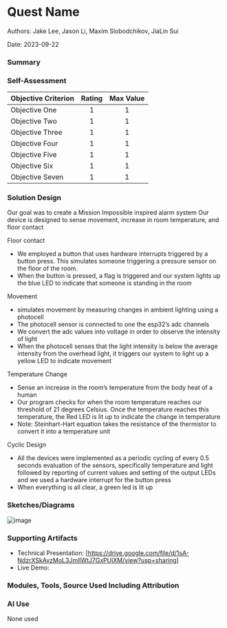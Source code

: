 # Quest Name

Authors: Jake Lee, Jason Li,  Maxim Slobodchikov, JiaLin Sui

Date: 2023-09-22

### Summary


### Self-Assessment 

| Objective Criterion | Rating | Max Value  | 
|---------------------------------------------|:-----------:|:---------:|
| Objective One | 1 |  1     | 
| Objective Two | 1 |  1     | 
| Objective Three | 1 |  1     | 
| Objective Four | 1 |  1     | 
| Objective Five | 1 |  1     | 
| Objective Six | 1 |  1     | 
| Objective Seven | 1 |  1     | 


### Solution Design
Our goal was to create a Mission Impossible inspired alarm system
Our device is designed to sense movement, increase in room temperature, and floor contact

Floor contact
- We employed a button that uses hardware interrupts triggered by a button press. This simulates someone triggering a pressure sensor on the floor of the room. 
- When the button is pressed, a flag is triggered and our system lights up the blue LED to indicate that someone is standing in the room
  
Movement
- simulates movement by measuring changes in ambient lighting using a photocell
- The photocell sensor is connected to one the esp32’s adc channels
- We convert the adc values into voltage in order to observe the intensity of light
- When the photocell senses that the light intensity is below the average intensity from the overhead light, it triggers our system to light up a yellow LED to indicate movement

  
Temperature Change
- Sense an increase in the room’s temperature from the body heat of a human
- Our program checks for when the room temperature reaches our threshold of 21 degrees Celsius. Once the temperature reaches this temperature, the Red LED is lit up to indicate the change in temperature
- Note: Steinhart-Hart equation takes the resistance of the thermistor to convert it into a temperature unit
  
Cyclic Design
- All the devices were implemented as a periodic cycling of every 0.5 seconds evaluation of the sensors, specifically temperature and light followed by reporting of current values and setting of the output LEDs and we used a hardware interrupt for the button press
- When everything is all clear, a green led is lit up



### Sketches/Diagrams
![image](https://github.com/BU-EC444/Team7-Lee-Li-Slobodchikov-Sui/assets/114517092/4dd08309-7938-4756-b913-5bef0a4c8636)



### Supporting Artifacts
- Technical Presentation: [https://drive.google.com/file/d/1sA-NdzrXSkAvzMoL3JmllWtJ7GxPUjXM/view?usp=sharing]
- Live Demo: 


### Modules, Tools, Source Used Including Attribution


### AI Use

None used


